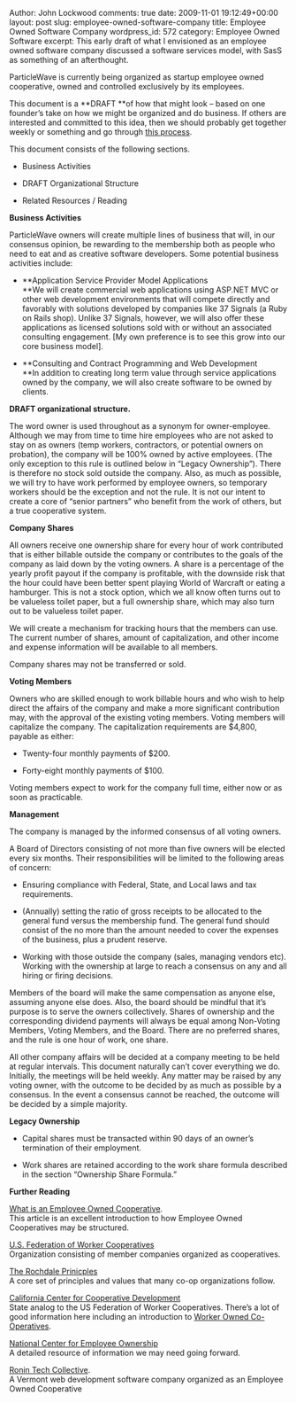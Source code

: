 Author: John Lockwood
comments: true
date: 2009-11-01 19:12:49+00:00
layout: post
slug: employee-owned-software-company
title: Employee Owned Software Company
wordpress_id: 572
category: Employee Owned Software
excerpt:  This early draft of what I envisioned as an employee owned software company discussed a software services model, with SasS as something of an afterthought.  

ParticleWave is currently being organized as startup employee owned cooperative, owned and controlled exclusively by its employees.

 

This document is a **DRAFT **of how that might look – based on one founder’s take on how we might be organized and do business. If others are interested and committed to this idea, then we should probably get together weekly or something and go through [this process](http://www.cccd.coop/info/starting_operating_a_coop).

 

This document consists of the following sections.

 

  
  * Business Activities
   
  * DRAFT Organizational Structure
   
  * Related Resources / Reading
 

**Business Activities**


ParticleWave owners will create multiple lines of business that will, in our consensus opinion, be rewarding to the membership both as people who need to eat and as creative software developers. Some potential business activities include:      


 

  
  * **Application Service Provider Model Applications          
**We will create commercial web applications using ASP.NET MVC or other web development environments that will compete directly and favorably with solutions developed by companies like 37 Signals (a Ruby on Rails shop). Unlike 37 Signals, however, we will also offer these applications as licensed solutions sold with or without an associated consulting engagement. [My own preference is to see this grow into our core business model].         

   
  * **Consulting and Contract Programming and Web Development          
**In addition to creating long term value through service applications owned by the company, we will also create software to be owned by clients. 
 

**DRAFT organizational structure.**

 

The word owner is used throughout as a synonym for owner-employee. Although we may from time to time hire employees who are not asked to stay on as owners (temp workers, contractors, or potential owners on probation), the company will be 100% owned by active employees. (The only exception to this rule is outlined below in “Legacy Ownership”). There is therefore no stock sold outside the company. Also, as much as possible, we will try to have work performed by employee owners, so temporary workers should be the exception and not the rule. It is not our intent to create a core of “senior partners” who benefit from the work of others, but a true cooperative system.

 

**Company Shares**

 

All owners receive one ownership share for every hour of work contributed that is either billable outside the company or contributes to the goals of the company as laid down by the voting owners. A share is a percentage of the yearly profit payout if the company is profitable, with the downside risk that the hour could have been better spent playing World of Warcraft or eating a hamburger. This is not a stock option, which we all know often turns out to be valueless toilet paper, but a full ownership share, which may also turn out to be valueless toilet paper.

 

We will create a mechanism for tracking hours that the members can use. The current number of shares, amount of capitalization, and other income and expense information will be available to all members.

 

Company shares may not be transferred or sold.

 

**Voting Members**

 

Owners who are skilled enough to work billable hours and who wish to help direct the affairs of the company and make a more significant contribution may, with the approval of the existing voting members. Voting members will capitalize the company. The capitalization requirements are $4,800, payable as either:

 

  
  * Twenty-four monthly payments of $200. 
   
  * Forty-eight monthly payments of $100.
 

Voting members expect to work for the company full time, either now or as soon as practicable.

 

**Management**

 

The company is managed by the informed consensus of all voting owners.

 

A Board of Directors consisting of not more than five owners will be elected every six months. Their responsibilities will be limited to the following areas of concern:

 

  
  * Ensuring compliance with Federal, State, and Local laws and tax requirements. 
   
  * (Annually) setting the ratio of gross receipts to be allocated to the general fund versus the membership fund. The general fund should consist of the no more than the amount needed to cover the expenses of the business, plus a prudent reserve. 
   
  * Working with those outside the company (sales, managing vendors etc). Working with the ownership at large to reach a consensus on any and all hiring or firing decisions. 
 

Members of the board will make the same compensation as anyone else, assuming anyone else does. Also, the board should be mindful that it’s purpose is to serve the owners collectively. Shares of ownership and the corresponding dividend payments will always be equal among Non-Voting Members, Voting Members, and the Board. There are no preferred shares, and the rule is one hour of work, one share.

 

All other company affairs will be decided at a company meeting to be held at regular intervals. This document naturally can’t cover everything we do. Initially, the meetings will be held weekly. Any matter may be raised by any voting owner, with the outcome to be decided by as much as possible by a consensus. In the event a consensus cannot be reached, the outcome will be decided by a simple majority.

 

**Legacy Ownership**

 

  
  * Capital shares must be transacted within 90 days of an owner’s termination of their employment.        

   
  * Work shares are retained according to the work share formula described in the section “Ownership Share Formula.” 
 

**Further Reading**

 

    
[What is an Employee Owned Cooperative](http://www.community-wealth.org/_pdfs/articles-publications/coops/article-logue.pdf).       
This article is an excellent introduction to how Employee Owned Cooperatives may be structured.

 

[U.S. Federation of Worker Cooperatives](http://www.usworker.coop/front)       
Organization consisting of member companies organized as cooperatives. 

 

[The Rochdale Prinicples](http://en.wikipedia.org/wiki/Rochdale_Principles)       
A core set of principles and values that many co-op organizations follow.

 

[California Center for Cooperative Development](http://www.cccd.coop/)       
State analog to the US Federation of Worker Cooperatives. There’s a lot of good information here including an introduction to [Worker Owned Co-Operatives](http://www.cccd.coop/info/types_of_coops/worker_coops).       
     
[National Center for Employee Ownership](http://www.nceo.org)       
A detailed resource of information we may need going forward.       
     
[Ronin Tech Collective](http://www.ronincollective.com/).       
A Vermont web development software company organized as an Employee Owned Cooperative
